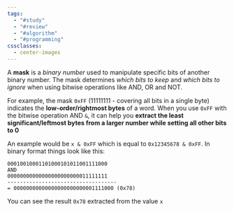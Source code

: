```yaml
---
tags:
  - "#study"
  - "#review"
  - "#algorithm"
  - "#programming"
cssclasses:
  - center-images
---
```

A **mask** is a *binary number* used to manipulate specific bits of another binary number. The mask determines *which bits to keep* and *which bits to ignore* when using bitwise operations like AND, OR and NOT.

For example, the mask `0xFF` (11111111 - covering all bits in a single byte) indicates the **low-order/rightmost bytes** of a word. When you use `0xFF` with the bitwise operation AND `&`, it can help you **extract the least significant/leftmost bytes from a larger number while setting all other bits to 0**

An example would be `x & 0xFF` which is equal to `0x12345678 & 0xFF`. In binary format things look like this:


```
00010010001101000101011001111000 
AND 
00000000000000000000000011111111 
----------------------------------- 
= 00000000000000000000000001111000 (0x78)

```

You can see the result `0x78` extracted from the value `x`